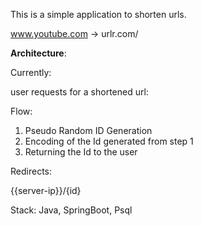 This is a simple application to shorten urls. 

www.youtube.com -> urlr.com/<random-id>

**Architecture**: 

Currently: 

user requests for a shortened url: 

Flow: 

1. Pseudo Random ID Generation
2. Encoding of the Id generated from step 1
3. Returning the Id to the user

Redirects: 

{{server-ip}}/{id} 

Stack: Java, SpringBoot, Psql